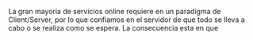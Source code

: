 La gran mayoria de servicios online requiere en un paradigma de Client/Server, por lo que confiamos en el servidor de que todo se lleva a cabo o se realiza como se espera.
La consecuencia esta en que 